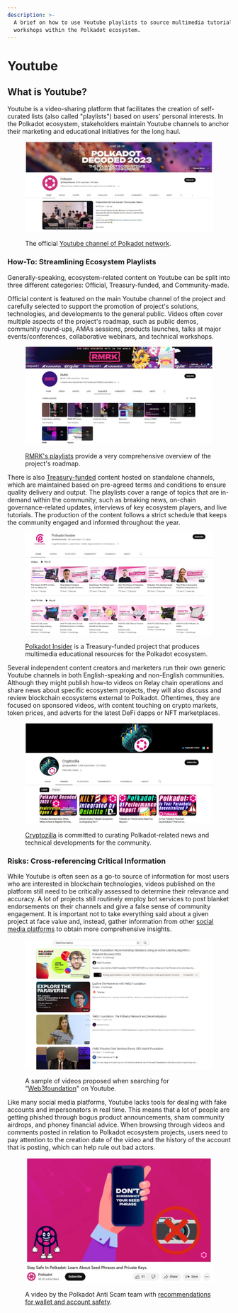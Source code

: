 ```yaml
---
description: >-
  A brief on how to use Youtube playlists to source multimedia tutorials and
  workshops within the Polkadot ecosystem.
---
```


# Youtube

## What is Youtube?

Youtube is a video-sharing platform that facilitates the creation of self-curated lists (also called "playlists") based on users' personal interests. In the Polkadot ecosystem, stakeholders maintain Youtube channels to anchor their marketing and educational initiatives for the long haul.

<figure><img src="../../.gitbook/assets/S_YoutubePolkadot.JPG" alt="The landing page of Polkadot network&#x27;s Youtube channel."><figcaption><p>The official <a href="https://www.youtube.com/channel/UCB7PbjuZLEba_znc7mEGNgw">Youtube channel of Polkadot network</a>.</p></figcaption></figure>



### How-To: Streamlining Ecosystem Playlists

Generally-speaking, ecosystem-related content on Youtube can be split into three different categories: Official, Treasury-funded, and Community-made.

Official content is featured on the main Youtube channel of the project and carefully selected to support the promotion of project's solutions, technologies, and developments to the general public. Videos often cover multiple aspects of the project's roadmap, such as public demos, community round-ups, AMAs sessions, products launches, talks at major events/conferences, collaborative webinars, and technical workshops.&#x20;

<figure><img src="../../.gitbook/assets/S_YoutubeRMRKPlaylist.JPG" alt="The playlist page of RMRK on Youtube showing 8 different topics."><figcaption><p><a href="https://www.youtube.com/@rmrk/playlists">RMRK's playlists</a> provide a very comprehensive overview of the project's roadmap.</p></figcaption></figure>

There is also [Treasury-funded](../3.operations/crowdfunding/treasury-spends.md) content hosted on standalone channels, which are maintained based on pre-agreed terms and conditions to ensure quality delivery and output. The playlists cover a range of topics that are in-demand within the community, such as breaking news, on-chain governance-related updates, interviews of key ecosystem players, and live tutorials. The production of the content follows a strict schedule that keeps the community engaged and informed throughout the year.&#x20;

<figure><img src="../../.gitbook/assets/S_YoutubePolkadotInsider.JPG" alt="The landing page of Polkadot Insider Youtube channel with various educational videos."><figcaption><p><a href="https://www.youtube.com/@PolkadotInsider">Polkadot Insider</a> is a Treasury-funded project that produces multimedia educational resources for the Polkadot ecosystem.</p></figcaption></figure>

Several independent content creators and marketers run their own generic Youtube channels in both English-speaking and non-English communities. Although they might publish how-to videos on Relay chain operations and share news about specific ecosystem projects, they will also discuss and review blockchain ecosystems external to Polkadot. Oftentimes, they are focused on sponsored videos, with content touching on crypto markets, token prices, and adverts for the latest DeFi dapps or NFT marketplaces.

<figure><img src="../../.gitbook/assets/S_YoutubeCryptozilla.JPG" alt="A sample of videos produced by Cryptozilla Youtube channel for the Polkadot community."><figcaption><p><a href="https://www.youtube.com/@CryptozillaKH/videos">Cryptozilla</a> is committed to curating Polkadot-related news and technical developments for the community. </p></figcaption></figure>



### Risks: Cross-referencing Critical Information

While Youtube is often seen as a go-to source of information for most users who are interested in blockchain technologies, videos published on the platform still need to be critically assessed to determine their relevance and accuracy. A lot of projects still routinely employ bot services to post blanket endorsements on their channels and give a false sense of community engagement. It is important not to take everything said about a given project at face value and, instead, gather information from other [social media platforms](./) to obtain more comprehensive insights.

<figure><img src="../../.gitbook/assets/S_YoutubeW3FSearchresults.JPG" alt="Search results displayed on Youtube for the query &#x22;Web3foundation&#x22;."><figcaption><p>A sample of videos proposed when searching for "<a href="https://web3.foundation/">Web3foundation</a>" on Youtube. </p></figcaption></figure>

Like many social media platforms, Youtube lacks tools for dealing with fake accounts and impersonators in real time. This means that a lot of people are getting phished through bogus product announcements, sham community airdrops, and phoney financial advice. When browsing through videos and comments posted in relation to Polkadot ecosystem projects, users need to pay attention to the creation date of the video and the history of the account that is posting, which can help rule out bad actors.

<figure><img src="../../.gitbook/assets/S_YoutubeAntiScamEd.JPG" alt="Important wallet and account safety recommendations from the Polkadot Anti scam team."><figcaption><p>A video by the Polkadot Anti Scam team with <a href="https://www.youtube.com/watch?v=ARsdXZycJAg">recommendations for wallet and account safety</a>.</p></figcaption></figure>

